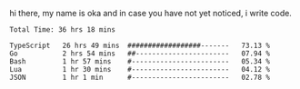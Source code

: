 hi there, my name is oka and in case you have not yet noticed, i write code.

<!--START_SECTION:waka-->

```javascript, typescript, go, python, dockerfile, yaml, markdown, html, javascriptreact, typescriptreact, json, rust
Total Time: 36 hrs 18 mins

TypeScript   26 hrs 49 mins  ##################-------   73.13 %
Go           2 hrs 54 mins   ##-----------------------   07.94 %
Bash         1 hr 57 mins    #------------------------   05.34 %
Lua          1 hr 30 mins    #------------------------   04.12 %
JSON         1 hr 1 min      #------------------------   02.78 %
```

<!--END_SECTION:waka-->

<!--
**okawibawa/okawibawa** is a ✨ _special_ ✨ repository because its `README.md` (this file) appears on your GitHub profile.

Here are some ideas to get you started:

- 🔭 I’m currently working on ...
- 🌱 I’m currently learning ...
- 👯 I’m looking to collaborate on ...
- 🤔 I’m looking for help with ...
- 💬 Ask me about ...
- 📫 How to reach me: ...
- 😄 Pronouns: ...
- ⚡ Fun fact: ...
-->
